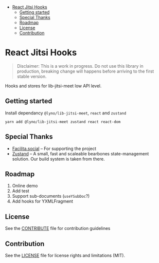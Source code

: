 <!-- START doctoc generated TOC please keep comment here to allow auto update -->
<!-- DON'T EDIT THIS SECTION, INSTEAD RE-RUN doctoc TO UPDATE -->


- [React Jitsi Hooks](#react-jitsi-hooks)
  - [Getting started](#getting-started)
  - [Special Thanks](#special-thanks)
  - [Roadmap](#roadmap)
  - [License](#license)
  - [Contribution](#contribution)

<!-- END doctoc generated TOC please keep comment here to allow auto update -->

# React Jitsi Hooks

> Disclaimer: This is a work in progress. Do not use this library in production,
> breaking change will happens before arriving to the first stable version.

Hooks and stores for lib-jitsi-meet low API level.

## Getting started

Install dependancy `@lyno/lib-jitsi-meet`, `react` and `zustand`

```
yarn add @lyno/lib-jitsi-meet zustand react react-dom
```

## Special Thanks

- [Facilita.social](https://facilita.social) – For supporting the project
- [Zustand](https://github.com/pmndrs/zustand) – A small, fast and scaleable bearbones state-management solution. Our build system is taken from there.

## Roadmap

1. Online demo
2. Add test
3. Support sub-documents (`useYSubDoc`?)
4. Add hooks for YXMLFragment

## License

See the [CONTRIBUTE](CONTRIBUTE.md) file for contribution guidelines

## Contribution

See the [LICENSE](LICENSE.md) file for license rights and limitations (MIT).

